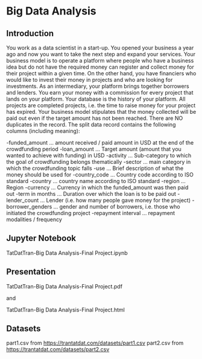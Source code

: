 # Big Data Analysis

## Introduction

You work as a data scientist in a start-up. You opened your business a year ago and now you want to take the next step and expand your services. Your business model is to operate a platform where people who have a business idea but do not have the required money can register and collect money for their project within a given time. On the other hand, you have financiers who would like to invest their money in projects and who are looking for investments. As an intermediary, your platform brings together borrowers and lenders. You earn your money with a commission for every project that lands on your platform. Your database is the history of your platform. All projects are completed projects, i.e. the time to raise money for your project has expired. Your business model stipulates that the money collected will be paid out even if the target amount has not been reached. There are NO duplicates in the record. The split data record contains the following columns (including meaning):

-funded_amount ... amount received / paid amount in USD at the end of the crowdfunding period
-loan_amount ... Target amount (amount that you wanted to achieve with funding) in USD
-activity ... Sub-category to which the goal of crowdfunding belongs thematically
-sector ... main category in which the crowdfunding topic falls
-use ... Brief description of what the money should be used for
-country_code ... Country code according to ISO standard
-country ... country name according to ISO standard
-region ... Region
-currency ... Currency in which the funded_amount was then paid out
-term in months ... Duration over which the loan is to be paid out
-lender_count ... Lender (i.e. how many people gave money for the project)
-borrower_genders ... gender and number of borrowers, i.e. those who initiated the crowdfunding project
-repayment interval ... repayment modalities / frequency

## Jupyter Notebook

 TatDatTran-Big Data Analysis-Final Project.ipynb
 
## Presentation

TatDatTran-Big Data Analysis-Final Project.pdf

and 

TatDatTran-Big Data Analysis-Final Project.html

## Datasets
part1.csv from https://trantatdat.com/datasets/part1.csv
part2.csv from https://trantatdat.com/datasets/part2.csv


